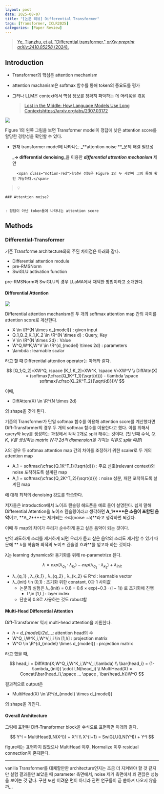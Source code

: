 ```yaml
---
layout: post
date: 2025-08-07
title: "[논문 리뷰] Differential Transformer"
tags: [Transformer, ICLR2025]
categories: [Paper Review]
---
```


> [Ye, Tianzhu, et al. "Differential transformer." ](https://arxiv.org/abs/2410.05258)[_arXiv preprint arXiv:2410.05258_](https://arxiv.org/abs/2410.05258)[ (2024).](https://arxiv.org/abs/2410.05258)



## Introduction

- Transformer의 핵심은 attention mechanism
- attention machanism은 softmax 함수를 통해 token의 중요도를 평가
- 그러나 LLM은 context에서 핵심 정보를 정확히 파악하는 데 어려움을 겪음

	> [Lost in the Middle: How Language Models Use Long Contextshttps://arxiv.org/abs/2307.03172](https://arxiv.org/abs/2307.03172)


![](https://prod-files-secure.s3.us-west-2.amazonaws.com/542b861c-36a8-4051-84e5-8804b6728dba/9083ea56-691a-4752-ae26-47f403431ac8/image.png?X-Amz-Algorithm=AWS4-HMAC-SHA256&X-Amz-Content-Sha256=UNSIGNED-PAYLOAD&X-Amz-Credential=ASIAZI2LB4665TWVAQ7C%2F20250914%2Fus-west-2%2Fs3%2Faws4_request&X-Amz-Date=20250914T220106Z&X-Amz-Expires=3600&X-Amz-Security-Token=IQoJb3JpZ2luX2VjEO7%2F%2F%2F%2F%2F%2F%2F%2F%2F%2FwEaCXVzLXdlc3QtMiJGMEQCIEKbEEtZQ9EGSG0mGutrDgIG8mzA5pepn0Nek9gyArsdAiBL4qlST9XG6RxqEvhBBwTXDU9wzEmRa3i4bt46vn6N7Cr%2FAwhnEAAaDDYzNzQyMzE4MzgwNSIMt0%2Fc3yK9yuf4YjrXKtwDGVCApKnWXKoBiZsPeKS7yo12GAvii%2BSM1EjIQCbdgzOMcQ2x4LAwms41HghwyzORYr5e7dr8pQoQTZHd2N7VtcDysZQhkkrUGnhn%2BvW%2BC5K5ZdK%2F09bSbbGhta169usPHooI%2FtPVWNucmg2umlihh2Ab%2BtRdjUdz6mKrkFiIDWCXMsdXijlsvyx7ZNLd9APwRYIFs%2BxkUDYolLybUKMQv9si8t84OaidbnsFncy%2Fd%2FEF4sGx%2BOxlsN%2FXX6zMvUvK0zyY2Gp%2Bq91uUnjCvdMQ4VwuVb8U21PlNDMZjxZXzX6wvnL93RBkkrzh%2B4hl%2BA0rZcqURaQ27XiT7l3FrJ3Yi7sjlZIFWxvZFhmcAW0ZW9TiqtBmeK%2FBCmI%2Blx%2F2we907BiuM%2FjBKIe9qIadtRpJ96M4e6uB6yRfUT7Pth6W0D0n3aOP4Et5WmBlNYYNiMVMszBFqT8g5cp1mhkyHUGbTfsSJb6ya46Qso1K82GinWzo2JXE%2B3lf7hfj2Xweno89MOVe0Jc67KN14HVRnmXeWaivs52NYEM%2B9DseWdJiEQd%2BOsEfu5uo7maJghwJ1AHMBrZQq1RySK8us8VtzKEmKbN3H8fLkCmSvJSW7AEXo%2FW1rWp4DxAvt8Fw8hAw0%2FCcxgY6pgGnPClSzK1evEB6xDvq3wwPetI8ac88ZKrLtgIdrKo7qQd%2Fy4356V7LAp5W4gVlwYlpCTnW3FlkkHeV58t1Ezy%2BkIEzKkAwa1cev0phKVle6h2aRPeShdU2VHd5B8oLKmvscX3Td6TyWTAv3hRIZB96CyKvo%2F%2BEDBWDCu91GxATdBQq8ihRzC8vlDLw%2B5R4tiEO6rUp35nKin8cIIYo1t2BuhJ9vUk5&X-Amz-Signature=102dab0aefb567256053c74e6f769dd5a6a52be8cdb389b5e95db06eda94107f&X-Amz-SignedHeaders=host&x-amz-checksum-mode=ENABLED&x-id=GetObject)


Figure 1의 왼쪽 그림을 보면 Transformer model이 정답에 낮은 attention score를 할당한 경향성을 확인할 수 있다.

- 현재 transformer model에 나타나는 _**attention noise **_문제 해결 필요성

	_**→ differential denoising**_을 이용한 _**differential attention mechanism**_ 제안


		<span class="notion-red">향상된 성능은 Figure 1의 두 세번째 그림 통해 확인 가능하다.</span>


> 💡 


	### Attention noise?


	: 정답이 아닌 token들에 나타나는 attention score



## Methods



### Differential-Transformer


기존 Transforme architecture와의 주된 차이점은 아래와 같다.

- Differential attention module
- pre-RMSNorm
- SwiGLU activation function

pre-RMSNorm과 SwiGLU의 경우 LLaMA에서 채택한 방법이라고 소개한다.



#### Differential Attention


![](https://prod-files-secure.s3.us-west-2.amazonaws.com/542b861c-36a8-4051-84e5-8804b6728dba/116d70b2-1963-4810-9167-f4c7d8a06e8f/image.png?X-Amz-Algorithm=AWS4-HMAC-SHA256&X-Amz-Content-Sha256=UNSIGNED-PAYLOAD&X-Amz-Credential=ASIAZI2LB4665TWVAQ7C%2F20250914%2Fus-west-2%2Fs3%2Faws4_request&X-Amz-Date=20250914T220106Z&X-Amz-Expires=3600&X-Amz-Security-Token=IQoJb3JpZ2luX2VjEO7%2F%2F%2F%2F%2F%2F%2F%2F%2F%2FwEaCXVzLXdlc3QtMiJGMEQCIEKbEEtZQ9EGSG0mGutrDgIG8mzA5pepn0Nek9gyArsdAiBL4qlST9XG6RxqEvhBBwTXDU9wzEmRa3i4bt46vn6N7Cr%2FAwhnEAAaDDYzNzQyMzE4MzgwNSIMt0%2Fc3yK9yuf4YjrXKtwDGVCApKnWXKoBiZsPeKS7yo12GAvii%2BSM1EjIQCbdgzOMcQ2x4LAwms41HghwyzORYr5e7dr8pQoQTZHd2N7VtcDysZQhkkrUGnhn%2BvW%2BC5K5ZdK%2F09bSbbGhta169usPHooI%2FtPVWNucmg2umlihh2Ab%2BtRdjUdz6mKrkFiIDWCXMsdXijlsvyx7ZNLd9APwRYIFs%2BxkUDYolLybUKMQv9si8t84OaidbnsFncy%2Fd%2FEF4sGx%2BOxlsN%2FXX6zMvUvK0zyY2Gp%2Bq91uUnjCvdMQ4VwuVb8U21PlNDMZjxZXzX6wvnL93RBkkrzh%2B4hl%2BA0rZcqURaQ27XiT7l3FrJ3Yi7sjlZIFWxvZFhmcAW0ZW9TiqtBmeK%2FBCmI%2Blx%2F2we907BiuM%2FjBKIe9qIadtRpJ96M4e6uB6yRfUT7Pth6W0D0n3aOP4Et5WmBlNYYNiMVMszBFqT8g5cp1mhkyHUGbTfsSJb6ya46Qso1K82GinWzo2JXE%2B3lf7hfj2Xweno89MOVe0Jc67KN14HVRnmXeWaivs52NYEM%2B9DseWdJiEQd%2BOsEfu5uo7maJghwJ1AHMBrZQq1RySK8us8VtzKEmKbN3H8fLkCmSvJSW7AEXo%2FW1rWp4DxAvt8Fw8hAw0%2FCcxgY6pgGnPClSzK1evEB6xDvq3wwPetI8ac88ZKrLtgIdrKo7qQd%2Fy4356V7LAp5W4gVlwYlpCTnW3FlkkHeV58t1Ezy%2BkIEzKkAwa1cev0phKVle6h2aRPeShdU2VHd5B8oLKmvscX3Td6TyWTAv3hRIZB96CyKvo%2F%2BEDBWDCu91GxATdBQq8ihRzC8vlDLw%2B5R4tiEO6rUp35nKin8cIIYo1t2BuhJ9vUk5&X-Amz-Signature=7296992f14decd94b0095af4216ef803b5e82d950d4dc4591dd858d007dbabcb&X-Amz-SignedHeaders=host&x-amz-checksum-mode=ENABLED&x-id=GetObject)


Differential attention mechanism은 두 개의 softmax attention map 간의 차이를 attention score로 계산한다.

- X \in \R^{N \times d\_{model}} : given input
- Q\_1,Q\_2,K\_1,K\_2 \in \R^{N \times d} : Query, Key
- V \in \R^{N \times 2d} : Value
- W^Q,W^K,W^V \in \R^{d\_{model} \times 2d} : parameters
- \lambda : learnable scalar

라고 할 때 Differential attention operator는 아래와 같다.


$$
[Q_1;Q_2]=XW^Q, \space [K_1;K_2]=XW^K, \space V=XW^V \\
DiffAttn(X) = (softmax(\cfrac{Q_1K^T_1}{\sqrt{d}}) - \lambda \space softmax(\cfrac{Q_2K^T_2}{\sqrt{d}}))V
$$


이때,

- DiffAtten(X) \in \R^{N \times 2d}

의 shape을 갖게 된다.


기존의 Transformer가 단일 softmax 함수를 이용해 attention score를 계산했다면 Diff-Transformer의 경우 두 개의 softmax 함수를 이용한다고 했다. 이를 위해서 query와 key를 생성하는 과정에서 각각 2개로 split 해주는 것이다. <span class="notion-red">(첫 번째 수식, </span><span class="notion-red">_Q, K, V를 생성하는 matrix W가 2d의 dismension을 가지는 이유도 split 때문_</span><span class="notion-red">)</span>


 λ의 경우 두 softmax attention map 간의 차이를 조정하기 위한 scaler로 두 개의 attention map

- A\_1 = softmax(\cfrac{Q\_1K^T\_1}{\sqrt{d}}) : 주요 신호(relevant context)와 noise 포착하도록 설계된 map
- A\_1 = softmax(\cfrac{Q\_2K^T\_2}{\sqrt{d}}) : noise 성분, 패턴 포착하도록 설계된 map 

에 대해 최적의 denoising 강도를 학습한다.


저자들은 introduction에서 노이즈 캔슬링 헤드폰을 예로 들어 설명한다. 쉽게 말해 Differential Attention을 노이즈 캔슬링이라고 생각하면 **A\_1****은 소음이 포함된 음악**이고, **A\_2****는 제거되는 소리(noise +a)**라고 생각하면 되겠다. 


이때 두 map의 차이가 우리가 순수하게 듣고 싶은 음악이 되는 것이다. 


만약 과도하게 소리를 제거하게 되면 우리가 듣고 싶은 음악의 소리도 제거할 수 있기 때문에 ** λ를 학습해 최적의 노이즈 캔슬링 효과**를 얻고자 하는 것이다.


λ는 learning dynamics와 동기화를 위해 re-parametrize 된다.


$$
\lambda = exp(\lambda_{q_1} \cdot \lambda_{k_1}) - exp(\lambda_{q_2} \cdot \lambda_{k_2}) + \lambda_{init}
$$

- λ\_{q\_1} , λ\_{k\_1} , λ\_{q\_2} , λ\_{k\_2} ∈ R^d : learnable vector
- λ\_{init} \in (0,1) : 초기화 위한 constant, 0과 1 사이값
	- 논문의 실험은 λ\_{init} = 0.8 − 0.6 × exp(−0.3 · (l − 1)) 로 초기화해 진행
		- l \in [1,L] : layer index
	- 단순히 0.8로 사용하는 것도 robust함


#### **Multi-Head Differential Attention**


Diff-Transformer 역시 multi-head attention을 지원한다.

- _h = d\_{model}/2d__ _: attention head의 수
- W^Q\_i,W^K\_i,W^V\_i,i \in [1,h] : projection matrix
- W^O \in \R^{d\_{model} \times d\_{model}} : projection matrix

라고 했을 때,


$$
head_i = DiffAttn(X;W^Q_i,W^K_i,W^V_i,\lambda) \\
\bar{head_i} = (1-\lambda_{init}) \cdot LN(head_i) \\
MultiHead(X) = Concat(\bar{head_i},\space ... \space , \bar{head_h})W^O
$$


결과적으로 output은

- MultiHead(X) \in \R^{d\_{model} \times d\_{model}}

의 shape을 가진다.



#### Overall Architecture


그림에 표현된 Diff-Transformer block을 수식으로 표현하면 아래와 같다.


$$
Y^l = MultiHead(LN(X^l)) + X^l \\
X^{l+1} = SwiGLU(LN(Y^l)) + Y^l
$$


figure에는 표현하지 않았으나 MultiHead 이후, Normalize 이후 residual connection이 존재한다.


---


vanilla Transformer를 대체할만한 architecture인지는 조금 더 지켜봐야 할 것 같지만 실험 결과들만 보았을 때 parameter 측면에서, noise 제거 측면에서 꽤 괜찮은 성능을 보이는 것 같다. 구현 또한 어려운 편이 아니라 관련 연구들이 곧 쏟아져 나오지 않을까,,,

